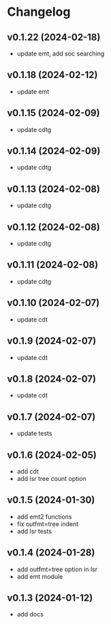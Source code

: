 # Changelog

<!--next-version-placeholder-->
## v0.1.22 (2024-02-18)

- update emt, add soc searching

## v0.1.18 (2024-02-12)

- update emt

## v0.1.15 (2024-02-09)

- update cdtg

## v0.1.14 (2024-02-09)

- update cdtg

## v0.1.13 (2024-02-08)

- update cdtg

## v0.1.12 (2024-02-08)

- update cdtg

## v0.1.11 (2024-02-08)

- update cdtg

## v0.1.10 (2024-02-07)

- update cdt

## v0.1.9 (2024-02-07)

- update cdt

## v0.1.8 (2024-02-07)

- update cdt

## v0.1.7 (2024-02-07)

- update tests

## v0.1.6 (2024-02-05)

- add cdt 
- add lsr tree count option

## v0.1.5 (2024-01-30)

- add emt2 functions
- fix outfmt=tree indent
- add lsr tests

## v0.1.4 (2024-01-28)

- add outfmt=tree option in lsr
- add emt module

## v0.1.3 (2024-01-12)

- add docs
